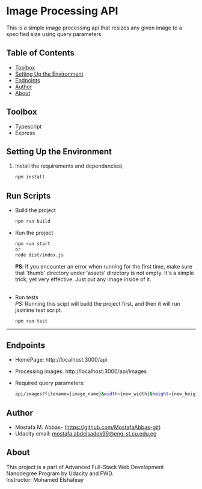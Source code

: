 # Image Processing API

This is a simple image processing api that resizes any given image to a specified size using query parameters.

## Table of Contents

- [Toolbox](#toolbox)
- [Setting Up the Environment](#setting-up-the-environment)
- [Endpoints ](#endpoints)
- [Author](#Author)
- [About](#about)

## Toolbox

- Typescript
- Express

## Setting Up the Environment

1. Install the requirements and dependancies\

   ```sh
   npm install
   ```

## Run Scripts

- Build the project

  ```sh
  npm run build
  ```

- Run the project

  ```sh
  npm run start
  or
  node dist/index.js
  ```

  **PS**: If you encounter an error when running for the first time, make sure that 'thumb' directory under 'assets' directory is not empty. It's a simple trick, yet very effective. Just put any image inside of it.
  <br><br/>

- Run tests\
   _PS:_ Running this scipt will build the project first, and then it will run jasmine test script.
  ```sh
  npm run test
  ```

---

## Endpoints

- HomePage: http://localhost:3000/api

- Processing images: http://localhost:3000/api/images

- Required query parameters:
  ```sh
  api/images?filename={image_name}&width={new_width}&height={new_height}
  ```

## Author

- Mostafa M. Abbas- (https://github.com/MostafaAbbas-git)
- Udacity email: mostafa.abdelsadek99@eng-st.cu.edu.eg

## About

This project is a part of Advanced Full-Stack Web Development Nanodegree Program by Udacity and FWD.\
Instructor: Mohamed Elshafeay
